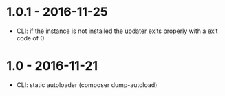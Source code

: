 # 1.0.1 - 2016-11-25

- CLI: if the instance is not installed the updater exits properly with a exit code of 0

# 1.0 - 2016-11-21

- CLI: static autoloader (composer dump-autoload)